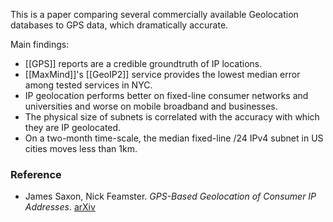 This is a paper comparing several commercially available Geolocation databases to GPS data, which dramatically accurate.

Main findings:
- [[GPS]] reports are a credible groundtruth of IP locations.
- [[MaxMind]]'s [[GeoIP2]] service provides the lowest median error among tested services in NYC.
- IP geolocation performs better on fixed-line consumer networks and universities and worse on mobile broadband and businesses.
- The physical size of subnets is correlated with the accuracy with which they are IP geolocated.
- On a two-month time-scale, the median fixed-line /24 IPv4 subnet in US cities moves less than 1km. 

### Reference


- James Saxon, Nick Feamster. _GPS-Based Geolocation of Consumer IP Addresses_. [arXiv](https://arxiv.org/pdf/2105.13389.pdf)